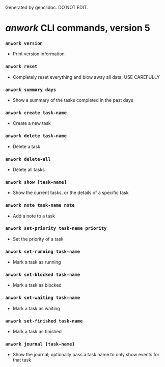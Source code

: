 Generated by genclidoc. DO NOT EDIT.

# _anwork_ CLI commands, version 5

### `anwork version`
* Print version information
### `anwork reset`
* Completely reset everything and blow away all data; USE CAREFULLY
### `anwork summary days`
* Show a summary of the tasks completed in the past days
### `anwork create task-name`
* Create a new task
### `anwork delete task-name`
* Delete a task
### `anwork delete-all`
* Delete all tasks
### `anwork show [task-name]`
* Show the current tasks, or the details of a specific task
### `anwork note task-name note`
* Add a note to a task
### `anwork set-priority task-name priority`
* Set the priority of a task
### `anwork set-running task-name`
* Mark a task as running
### `anwork set-blocked task-name`
* Mark a task as blocked
### `anwork set-waiting task-name`
* Mark a task as waiting
### `anwork set-finished task-name`
* Mark a task as finished
### `anwork journal [task-name]`
* Show the journal; optionally pass a task name to only show events for that task
